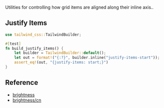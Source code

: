 Utilities for controlling how grid items are aligned along their inline axis..

## Justify Items

```rust
use tailwind_css::TailwindBuilder;

#[test]
fn build_justify_items() {
    let builder = TailwindBuilder::default();
    let out = format!("{:?}", builder.inline("justify-items-start"));
    assert_eq!(out, "{justify-items: start;}")
}
```

## Reference

- [brightness](https://tailwindcss.com/docs/justify-items)
- [brightness/cn](https://tailwindcss.cn/docs/justify-items)
